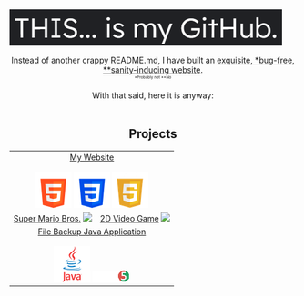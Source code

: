 <img src="./assets/title.png">
<p align=center>
  Instead of another crappy README.md, I have built an <a href="https://capecod40.github.io/personal-website/">exquisite, *bug-free, **sanity-inducing website</a>.<br>
<sup>
<sup>
<sup>
  <sup>
  *Probably not **No <br>
  </sup>
</sup>
</sup>
</sup>
  With that said, here it is anyway:<br><br>
</p>

<h2 style="text-align:center">Projects</h2>

<table>
  <tr align=center>
    <td colspan="2"> 
      <a href="https://github.com/capecod40/personal-website">My Website</a><br><br>
      <img src="./assets/html-5.png">
      <img src="./assets/css-3.png">
      <img src="./assets/js.png">
    </td>
  </tr>
  <tr align=center>
    <td>
      <a href="https://github.com/capecod40/personal-website">Super Mario Bros.</a>
      <img src=https://github.com/capecod40/capecod40/assets/109251338/c0e0c046-744c-4d1e-ab6b-c78494a19971>
    </td>
    <td>
      <a href="https://github.com/capecod40/osu">2D Video Game</a>
      <img src="https://github.com/capecod40/capecod40/assets/109251338/5369e3c1-f21e-4f61-bbf8-2f6d69f509ca">
    </td>
  </tr>
  <tr align=center>
    <td colspan="2">
      <a href="https://github.com/J0ELh/2DPlatformer">File Backup Java Application</a><br><br>
      <img src="./assets/java.png">
      <img src="./assets/junit5.png">
    </td>
  </tr>
</table>

